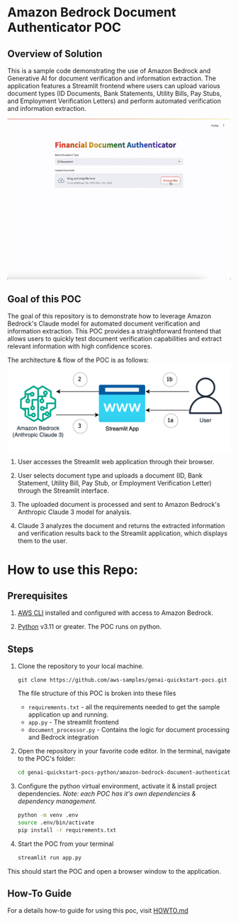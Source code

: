 # Amazon Bedrock Document Authenticator POC

## Overview of Solution

This is a sample code demonstrating the use of Amazon Bedrock and Generative AI for document verification and information extraction. The application features a Streamlit frontend where users can upload various document types (ID Documents, Bank Statements, Utility Bills, Pay Stubs, and Employment Verification Letters) and perform automated verification and information extraction.

![A gif of a screen recording show casing the Amazon Bedrock Claude 3 Document Authenticator POC functionality](images/demo.gif)


## Goal of this POC

The goal of this repository is to demonstrate how to leverage Amazon Bedrock's Claude model for automated document verification and information extraction. This POC provides a straightforward frontend that allows users to quickly test document verification capabilities and extract relevant information with high confidence scores.

The architecture & flow of the POC is as follows:
![POC Architecture & Flow](images/architecture.png 'POC Architecture')


1. User accesses the Streamlit web application through their browser.

1. User selects document type and uploads a document (ID, Bank Statement, Utility Bill, Pay Stub, or Employment Verification Letter) through the Streamlit interface.

1. The uploaded document is processed and sent to Amazon Bedrock's Anthropic Claude 3 model for analysis.

1. Claude 3 analyzes the document and returns the extracted information and verification results back to the Streamlit application, which displays them to the user.


# How to use this Repo:

## Prerequisites

1. [AWS CLI](https://docs.aws.amazon.com/cli/latest/userguide/getting-started-install.html) installed and configured with access to Amazon Bedrock.

1. [Python](https://www.python.org/downloads/) v3.11 or greater. The POC runs on python. 

## Steps
1. Clone the repository to your local machine.

    ```
    git clone https://github.com/aws-samples/genai-quickstart-pocs.git
    ```
    
    The file structure of this POC is broken into these files
    
    * `requirements.txt` - all the requirements needed to get the sample application up and running.
    * `app.py` - The streamlit frontend
    * `document_processor.py` - Contains the logic for document processing and Bedrock integration
    
    
    

1. Open the repository in your favorite code editor. In the terminal, navigate to the POC's folder:
    ```zsh
    cd genai-quickstart-pocs-python/amazon-bedrock-document-authenticator-poc
    ```

1. Configure the python virtual environment, activate it & install project dependencies. *Note: each POC has it's own dependencies & dependency management.*
    ```zsh
    python -m venv .env
    source .env/bin/activate
    pip install -r requirements.txt
    ```

1. Start the POC from your terminal
    ```zsh
    streamlit run app.py
    ```
This should start the POC and open a browser window to the application. 

## How-To Guide
For a details how-to guide for using this poc, visit [HOWTO.md](HOWTO.md)



